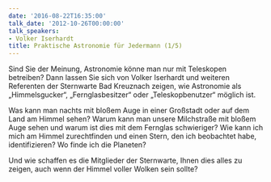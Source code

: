```yaml
---
date: '2016-08-22T16:35:00'
talk_date: '2012-10-26T00:00:00'
talk_speakers:
- Volker Iserhardt
title: Praktische Astronomie für Jedermann (1/5)
---
```

Sind Sie der Meinung, Astronomie könne man nur mit Teleskopen betreiben? Dann lassen Sie sich von Volker Iserhardt und weiteren Referenten der Sternwarte Bad Kreuznach zeigen, wie Astronomie als „Himmelsgucker“, „Fernglasbesitzer“ oder „Teleskopbenutzer“ möglich ist.

Was kann man nachts mit bloßem Auge in einer Großstadt oder auf dem Land am Himmel sehen? Warum kann man unsere Milchstraße mit bloßem Auge sehen und warum ist dies mit dem Fernglas schwieriger? Wie kann ich mich am Himmel zurechtfinden und einen Stern, den ich beobachtet habe, identifizieren? Wo finde ich die Planeten?

Und wie schaffen es die Mitglieder der Sternwarte, Ihnen dies alles zu zeigen, auch wenn der Himmel voller Wolken sein sollte?

